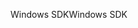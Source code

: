 <span data-ttu-id="947da-101">Windows SDK</span><span class="sxs-lookup"><span data-stu-id="947da-101">Windows SDK</span></span>